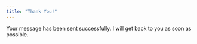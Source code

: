 ```yaml
---
title: "Thank You!"
---
```


Your message has been sent successfully. I will get back to you as soon as possible.